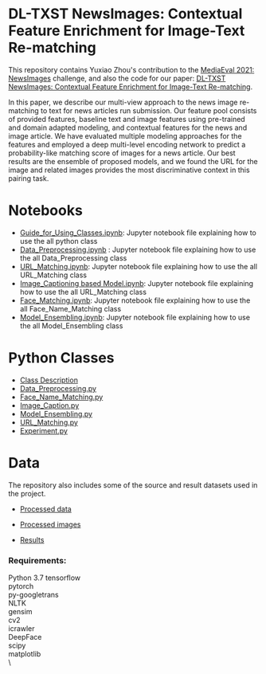 # DL-TXST NewsImages: Contextual Feature Enrichment for Image-Text Re-matching

This repository contains Yuxiao Zhou's contribution to the [MediaEval 2021: NewsImages](https://multimediaeval.github.io/editions/2021/tasks/newsimages/) challenge, and also the code for our paper: [DL-TXST NewsImages: Contextual Feature Enrichment for Image-Text Re-matching](https://2021.multimediaeval.com/paper49.pdf).

In this paper, we describe our multi-view approach to the news image re-matching to text for news articles run submission. Our feature pool consists of provided features, baseline text and image features using pre-trained and domain adapted modeling, and contextual features for the news and image article. We have evaluated multiple modeling approaches for the features and employed a deep multi-level encoding network to predict a probability-like matching score of images for a news article. Our best results are the ensemble of proposed models, and we found the URL for the image and related images provides the most discriminative context in this pairing task.

# Notebooks

- [Guide_for_Using_Classes.ipynb](https://github.com/minazhou2020/NewsImage/blob/main/notebooks/Guide_for_Using_Classes.ipynb): Jupyter notebook file explaining how to use the all python class
- [Data_Preprocessing.ipynb](https://github.com/minazhou2020/NewsImage/blob/main/notebooks/Data_Preprocessing.ipynb) : Jupyter notebook file explaining how to use the all Data_Preprocessing class
- [URL_Matching.ipynb](https://github.com/minazhou2020/NewsImage/blob/main/notebooks/URL_Matching.ipynb): Jupyter notebook file explaining how to use the all URL_Matching class
- [Image_Captioning based Model.ipynb](https://github.com/minazhou2020/NewsImage/blob/main/notebooks/Image_Captioning%20based%20Model.ipynb): Jupyter notebook file explaining how to use the all URL_Matching class
- [Face_Matching.ipynb](https://github.com/minazhou2020/NewsImage/blob/main/notebooks/Face_Matching.ipynb): Jupyter notebook file explaining how to use the all Face_Name_Matching class
- [Model_Ensembling.ipynb](https://github.com/minazhou2020/NewsImage/blob/main/notebooks/Model_Ensembling.ipynb): Jupyter notebook file explaining how to use the all Model_Ensembling class

# Python Classes

- [Class Description](https://github.com/minazhou2020/NewsImage/blob/main/Class_Description.md)
- [Data_Preprocessing.py](https://github.com/minazhou2020/NewsImage/blob/main/src/Data_Preprocessing.py)  
- [Face_Name_Matching.py](https://github.com/minazhou2020/NewsImage/blob/main/src/Face_Name_Matching.py)  
- [Image_Caption.py](https://github.com/minazhou2020/NewsImage/blob/main/src/Image_Caption.py)  
- [Model_Ensembling.py](https://github.com/minazhou2020/NewsImage/blob/main/src/Model_Ensembling.py)  
- [URL_Matching.py](https://github.com/minazhou2020/NewsImage/blob/main/src/URL_Matching.py)
- [Experiment.py](https://github.com/minazhou2020/NewsImage/blob/main/src/Experiment.py)  

# Data

The repository also includes some of the source and result datasets used in the project.

- [Processed data](https://git.txstate.edu/CS7311/FIREWHEEL/tree/master/Yuxiao/processed_data/data)
- [Processed images](https://git.txstate.edu/CS7311/FIREWHEEL/tree/master/Yuxiao/processed_data/img)

- [Results](https://git.txstate.edu/CS7311/FIREWHEEL/tree/master/Yuxiao/result)

### Requirements:

Python 3.7
tensorflow\
pytorch\
py-googletrans\
NLTK\
gensim\
cv2\
icrawler\
DeepFace\
scipy\
matplotlib\
\

##### 